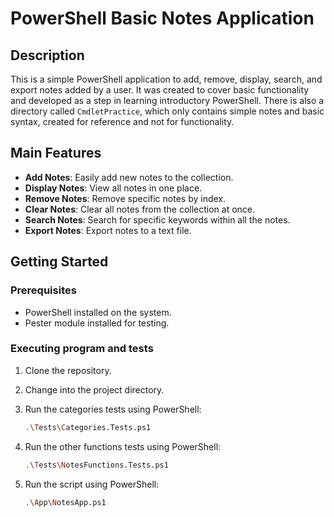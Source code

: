 # PowerShell Basic Notes Application

## Description

This is a simple PowerShell application to add, remove, display, search, and export notes added by a user. It was created to cover basic functionality and developed as a step in learning introductory PowerShell. There is also a directory called `CmdletPractice`, which only contains simple notes and basic syntax, created for reference and not for functionality.

## Main Features

- **Add Notes**: Easily add new notes to the collection.
- **Display Notes**: View all notes in one place.
- **Remove Notes**: Remove specific notes by index.
- **Clear Notes**: Clear all notes from the collection at once.
- **Search Notes**: Search for specific keywords within all the notes.
- **Export Notes**: Export notes to a text file.

## Getting Started

### Prerequisites

- PowerShell installed on the system.
- Pester module installed for testing.

### Executing program and tests

1. Clone the repository.

2. Change into the project directory.

3. Run the categories tests using PowerShell:

   ```sh
   .\Tests\Categories.Tests.ps1
   ```

4. Run the other functions tests using PowerShell:

   ```sh
   .\Tests\NotesFunctions.Tests.ps1
   ```

5. Run the script using PowerShell:

   ```sh
   .\App\NotesApp.ps1
   ```
